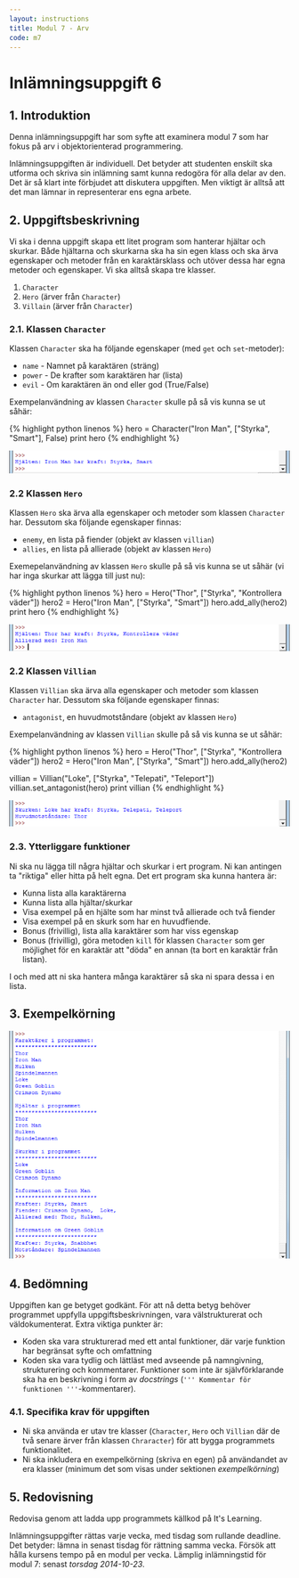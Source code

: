 ```yaml
---
layout: instructions
title: Modul 7 - Arv
code: m7
---
```


# Inlämningsuppgift 6

## 1. Introduktion

Denna inlämningsuppgift har som syfte att examinera modul 7 som har fokus på arv i objektorienterad programmering.

Inlämningsuppgiften är individuell. Det betyder att studenten enskilt ska utforma och skriva sin inlämning samt kunna redogöra för alla delar av den. Det är så klart inte förbjudet att diskutera uppgiften. Men viktigt är alltså att det man lämnar in representerar ens egna arbete.

## 2. Uppgiftsbeskrivning

Vi ska i denna uppgift skapa ett litet program som hanterar hjältar och skurkar. Både hjältarna och skurkarna ska ha sin egen klass och ska ärva egenskaper och metoder från en karaktärsklass och utöver dessa har egna metoder och egenskaper. Vi ska alltså skapa tre klasser.

1. `Character`
2. `Hero` (ärver från `Character`)
3. `Villain` (ärver från `Character`)

### 2.1. Klassen `Character`

Klassen `Character` ska ha följande egenskaper (med `get` och `set`-metoder):

- `name` - Namnet på karaktären (sträng)
- `power` - De krafter som karaktären har (lista)
- `evil` - Om karaktären än ond eller god (True/False)

Exempelanvändning av klassen `Character` skulle på så vis kunna se ut såhär:

{% highlight python linenos %}
hero = Character("Iron Man", ["Styrka", "Smart"], False)
print hero
{% endhighlight %}

![Idle](images/idle.png)

### 2.2 Klassen `Hero`

Klassen `Hero` ska ärva alla egenskaper och metoder som klassen  `Character` har. Dessutom ska följande egenskaper finnas:

- `enemy`, en lista på fiender (objekt av klassen `villian`)
- `allies`, en lista på allierade (objekt av klassen `Hero`)

Exemepelanvändning av klassen `Hero` skulle på så vis kunna se ut såhär (vi har inga skurkar att lägga till just nu):

{% highlight python linenos %}
hero = Hero("Thor", ["Styrka", "Kontrollera väder"])
hero2 = Hero("Iron Man", ["Styrka", "Smart"])
hero.add_ally(hero2)
print hero
{% endhighlight %}

![Idle](images/idle2.png)

### 2.2 Klassen `Villian`

Klassen `Villian` ska ärva alla egenskaper och metoder som klassen  `Character` har. Dessutom ska följande egenskaper finnas:

- `antagonist`, en huvudmotståndare (objekt av klassen `Hero`)

Exempelanvändning av klassen `Villian` skulle på så vis kunna se ut såhär:

{% highlight python linenos %}
hero = Hero("Thor", ["Styrka", "Kontrollera väder"])
hero2 = Hero("Iron Man", ["Styrka", "Smart"])
hero.add_ally(hero2)

villian = Villian("Loke", ["Styrka", "Telepati", "Teleport"])
villian.set_antagonist(hero)
print villian
{% endhighlight %}

![Idle](images/idle3.png)

### 2.3. Ytterliggare funktioner

Ni ska nu lägga till några hjältar och skurkar i ert program. Ni kan antingen ta "riktiga" eller hitta på helt egna. Det ert program ska kunna hantera är:

- Kunna lista alla karaktärerna
- Kunna lista alla hjältar/skurkar
- Visa exempel på en hjälte som har minst två allierade och två fiender
- Visa exempel på en skurk som har en huvudfiende.
- Bonus (frivillig), lista alla karaktärer som har viss egenskap
- Bonus (frivillig), göra metoden `kill` för klassen `Character` som ger möjlighet för en karaktär att "döda" en annan (ta bort en karaktär från listan).

I och med att ni ska hantera många karaktärer så ska ni spara dessa i en lista.

## 3. Exempelkörning

![Idle](images/idle4.png)

## 4. Bedömning

Uppgiften kan ge betyget godkänt. För att nå detta betyg behöver programmet uppfylla uppgiftsbeskrivningen, vara välstrukturerat och väldokumenterat. Extra viktiga punkter är:

- Koden ska vara strukturerad med ett antal funktioner, där varje funktion har begränsat syfte och omfattning
- Koden ska vara tydlig och lättläst med avseende på namngivning, strukturering och kommentarer. Funktioner som inte är självförklarande ska ha en beskrivning i form av _docstrings_ (`''' Kommentar för funktionen '''`-kommentarer).

### 4.1. Specifika krav för uppgiften

- Ni ska använda er utav tre klasser (`Character`, `Hero` och `Villian` där de två senare ärver från klassen `Chraracter`) för att bygga programmets funktionalitet.
- Ni ska inkludera en exempelkörning (skriva en egen) på användandet av era klasser (minimum det som visas under sektionen _exempelkörning_)

## 5. Redovisning

Redovisa genom att ladda upp programmets källkod på It's Learning.

Inlämningsuppgifter rättas varje vecka, med tisdag som rullande deadline. Det betyder: lämna in senast tisdag för rättning samma vecka. Försök att hålla kursens tempo på en modul per vecka. Lämplig inlämningstid för modul 7: senast _torsdag 2014-10-23_.